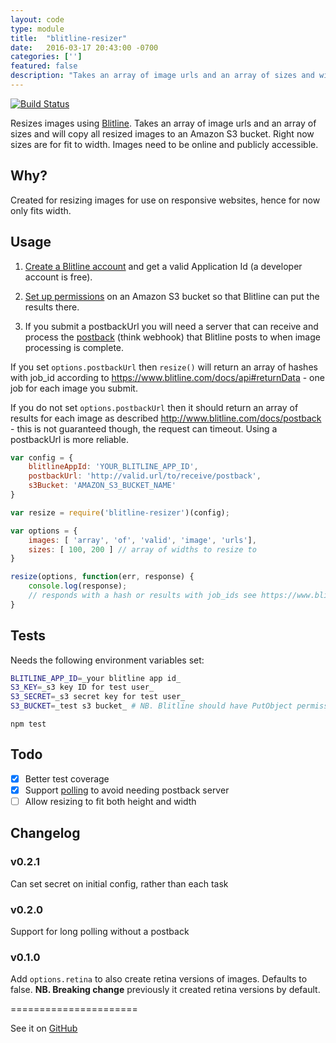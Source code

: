 ```yaml
---
layout: code
type: module
title:  "blitline-resizer"
date:   2016-03-17 20:43:00 -0700
categories: ['']
featured: false
description: "Takes an array of image urls and an array of sizes and will copy all resized images to an Amazon S3 bucket."
---
```


[![Build Status](https://travis-ci.org/digidem/blitline-resizer.svg)](https://travis-ci.org/digidem/blitline-resizer)

Resizes images using [Blitline](https://www.blitline.com/). Takes an array of image urls and an array of sizes and will copy all resized images to an Amazon S3 bucket. Right now sizes are for fit to width. Images need to be online and publicly accessible.

## Why?

Created for resizing images for use on responsive websites, hence for now only fits width.

## Usage

1. [Create a Blitline account](https://www.blitline.com/signup) and get a valid Application Id (a developer account is free).

2. [Set up permissions](https://www.blitline.com/docs/s3_permissions) on an Amazon S3 bucket so that Blitline can put the results there.

3. If you submit a postbackUrl you will need a server that can receive and process the [postback](https://www.blitline.com/docs/postback) (think webhook) that Blitline posts to when image processing is complete.

If you set `options.postbackUrl` then `resize()` will return an array of hashes with job_id according to https://www.blitline.com/docs/api#returnData - one job for each image you submit.

If you do not set `options.postbackUrl` then it should return an array of results for each image as described http://www.blitline.com/docs/postback - this is not guaranteed though, the request can timeout. Using a postbackUrl is more reliable.

```javascript
var config = {
    blitlineAppId: 'YOUR_BLITLINE_APP_ID',
    postbackUrl: 'http://valid.url/to/receive/postback',
    s3Bucket: 'AMAZON_S3_BUCKET_NAME'
}

var resize = require('blitline-resizer')(config);

var options = {
    images: [ 'array', 'of', 'valid', 'image', 'urls'],
    sizes: [ 100, 200 ] // array of widths to resize to
}

resize(options, function(err, response) {
    console.log(response);
    // responds with a hash or results with job_ids see https://www.blitline.com/docs/api
}
```

## Tests

Needs the following environment variables set:

```sh
BLITLINE_APP_ID=_your blitline app id_
S3_KEY=_s3 key ID for test user_
S3_SECRET=_s3 secret key for test user_
S3_BUCKET=_test s3 bucket_ # NB. Blitline should have PutObject permissions, your S3 test user should have DeleteObject permissions
```

`npm test`

## Todo

- [x] Better test coverage
- [x] Support [polling](https://www.blitline.com/docs/polling) to avoid needing postback server
- [ ] Allow resizing to fit both height and width

## Changelog

### v0.2.1

Can set secret on initial config, rather than each task

### v0.2.0

Support for long polling without a postback

### v0.1.0

Add `options.retina` to also create retina versions of images. Defaults to false. **NB. Breaking change** previously it created retina versions by default.

======================

See it on [GitHub](https://github.com/digidem/blitline-resizer)
